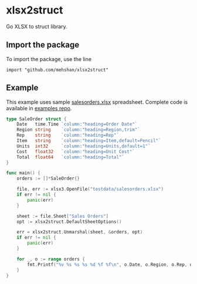 # xlsx2struct

Go XLSX to struct library.

## Import the package

To import the package, use the line

`import "github.com/mehshan/xlsx2struct"`

## Example

This example uses sample [salesorders.xlsx](testdata/salesorders.xlsx) spreadsheet. Complete code is available in [examples repo](https://github.com/mehshan/xlsx2struct-examples/tree/main/salesorders).

```go
type SaleOrder struct {
	Date   time.Time `column:"heading=Order Date"`
	Region string    `column:"heading=Region,trim"`
	Rep    string    `column:"heading=Rep"`
	Item   string    `column:"heading=Item,default=Pencil"`
	Units  int32     `column:"heading=Units,default=1"`
	Cost   float32   `column:"heading=Unit Cost"`
	Total  float64   `column:"heading=Total"`
}

func main() {
	orders := []*SaleOrder{}

	file, err := xlsx3.OpenFile("testdata/salesorders.xlsx")
	if err != nil {
		panic(err)
	}

	sheet := file.Sheet["Sales Orders"]
	opt := xlsx2struct.DefaultSheetOptions()

	err = xlsx2struct.Unmarshal(sheet, &orders, opt)
	if err != nil {
		panic(err)
	}

	for _, o := range orders {
		fmt.Printf("%v %s %s %s %d %f %f\n", o.Date, o.Region, o.Rep, o.Item, o.Units, o.Cost, o.Total)
	}
}

```